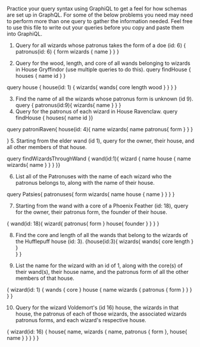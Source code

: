 Practice your query syntax using GraphiQL to get a feel for how schemas are set up in GraphQL. For some of the below problems you need may need to perform more than one query to gather the information needed. Feel free to use this file to write out your queries before you copy and paste them into GraphiQL.

1. Query for all wizards whose patronus takes the form of a doe (id: 6)
   {
   patronus(id: 6) {
   form
   wizards {
   name
   }
   }
   }

2. Query for the wood, length, and core of all wands belonging to wizards in House Gryffindor (use multiple queries to do this).
   query findHouse {
   houses {
   name
   id
   }
   }

query house {
house(id: 1) {
wizards{
wands{
core
length
wood
}
}
}
}

3. Find the name of all the wizards whose patronus form is unknown (id 9).
   query {
   patronus(id:9){
   wizards{
   name
   }
   }
   }
4. Query for the patronus of each wizard in House Ravenclaw.
   query findHouse {
   houses{
   name
   id
   }}

query patroniRaven{
house(id: 4){
name
wizards{
name
patronus{
form
}
}
}

} 5. Starting from the elder wand (id 1), query for the owner, their house, and all other members of that house.

query findWizardsThroughWand {
wand(id:1){
wizard {
name
house {
name
wizards{
name
}
}
}
}}

6. List all of the Patronuses with the name of each wizard who the patronus belongs to, along with the name of their house.

query Patsies{
patronuses{
form
wizards{
name
house {
name
}
}
}
}

7. Starting from the wand with a core of a Phoenix Feather (id: 18), query for the owner, their patronus form, the founder of their house.

{
wand(id: 18){
wizard{
patronus{
form
}
house{
founder
}
}
}
}

8. Find the core and length of all the wands that belong to the wizards of the Hufflepuff house (id: 3).
   {house(id:3){
   wizards{
   wands{
   core
   length
   }
   }  
   }
   }

9. List the name for the wizard with an id of 1, along with the core(s) of their wand(s), their house name, and the patronus form of all the other members of that house.

{
wizard(id: 1) {
wands {
core
}
house {
name
wizards {
patronus {
form
}
}
}
}
}

10. Query for the wizard Voldemort's (id 16) house, the wizards in that house, the patronus of each of those wizards, the associated wizards patronus forms, and each wizard's respective house.

{
wizard(id: 16) {
house{
name,
wizards {
name,
patronus {
form
},
house{
name
}
}
}
}
}
